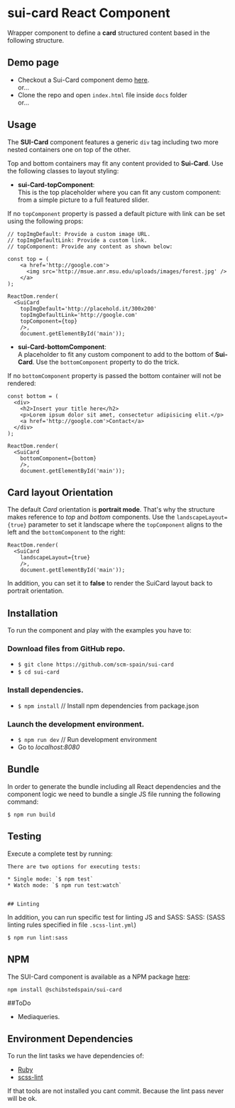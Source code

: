 # sui-card React Component

Wrapper component to define a **card** structured content based in the following structure.


## Demo page

- Checkout a Sui-Card component demo [here](http://sui-components.github.io/sui-card/).
 <br /> or...
- Clone the repo and open `index.html` file inside `docs` folder <br /> or...


## Usage

The **SUI-Card** component features a generic `div` tag including two more nested containers one on top of the other.

Top and bottom containers may fit any content provided to **Sui-Card**. Use the following classes to layout styling:

- **sui-Card-topComponent**: <br />
This is the top placeholder where you can fit any custom component: from a simple picture to a full featured slider.

If no `topComponent` property is passed a default picture with link can be set using the following props:

```
// topImgDefault: Provide a custom image URL.
// topImgDefaultLink: Provide a custom link.
// topComponent: Provide any content as shown below:

const top = (
    <a href='http://google.com'>
      <img src='http://msue.anr.msu.edu/uploads/images/forest.jpg' />
    </a>
);

ReactDom.render(
  <SuiCard
    topImgDefault='http://placehold.it/300x200'
    topImgDefaultLink='http://google.com'
    topComponent={top}
    />,
    document.getElementById('main'));
```

- **sui-Card-bottomComponent**: <br />
A placeholder to fit any custom component to add to the bottom of **Sui-Card**. Use the `bottomComponent` property to do the trick.

If no `bottomComponent` property is passed the bottom container will not be rendered:

```
const bottom = (
  <div>
    <h2>Insert your title here</h2>
    <p>Lorem ipsum dolor sit amet, consectetur adipisicing elit.</p>
    <a href='http://google.com'>Contact</a>
  </div>
);

ReactDom.render(
  <SuiCard
    bottomComponent={bottom}
    />,
    document.getElementById('main'));
```


## Card layout Orientation

The default *Card* orientation is **portrait mode**. That's why the structure makes reference to *top* and *bottom* components.
Use the `landscapeLayout={true}` parameter to set it landscape where the `topComponent` aligns to the left and the `bottomComponent` to the right:

```
ReactDom.render(
  <SuiCard
    landscapeLayout={true}
    />,
    document.getElementById('main'));
```
In addition, you can set it to **false** to render the SuiCard layout back to portrait orientation.


## Installation

To run the component and play with the examples you have to:

### Download files from GitHub repo.

* `$ git clone https://github.com/scm-spain/sui-card`
* `$ cd sui-card`

### Install dependencies.

* `$ npm install` // Install npm dependencies from package.json

### Launch the development environment.

* `$ npm run dev` // Run development environment
*  Go to _localhost:8080_


## Bundle

In order to generate the bundle including all React dependencies and the component logic we need to bundle a single JS file running the following command:
```
$ npm run build
```


## Testing

Execute a complete test by running:

```
There are two options for executing tests:

* Single mode: `$ npm test`
* Watch mode: `$ npm run test:watch`


## Linting

```
In addition, you can run specific test for linting JS and SASS:
SASS: (SASS linting rules specified in file `.scss-lint.yml`)

```
$ npm run lint:sass
```


## NPM

The SUI-Card component is available as a NPM package [here](https://www.npmjs.com/package/@schibstedspain/sui-card):

```
npm install @schibstedspain/sui-card
```


##ToDo

- Mediaqueries.


## Environment Dependencies

To run the lint tasks we have dependencies of:

* [Ruby](https://www.ruby-lang.org/en/downloads/)
* [scss-lint](https://github.com/brigade/scss-lint)

If that tools are not installed you cant commit. Because the lint pass never will be ok.